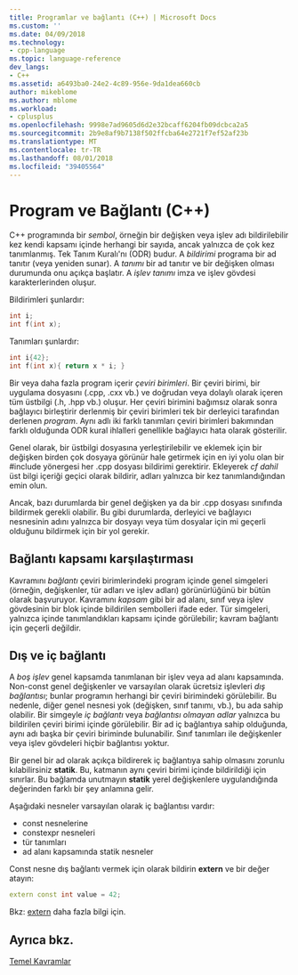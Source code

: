```yaml
---
title: Programlar ve bağlantı (C++) | Microsoft Docs
ms.custom: ''
ms.date: 04/09/2018
ms.technology:
- cpp-language
ms.topic: language-reference
dev_langs:
- C++
ms.assetid: a6493ba0-24e2-4c89-956e-9da1dea660cb
author: mikeblome
ms.author: mblome
ms.workload:
- cplusplus
ms.openlocfilehash: 9998e7ad9605d6d2e32bcaff6204fb09dcbca2a5
ms.sourcegitcommit: 2b9e8af9b7138f502ffcba64e2721f7ef52af23b
ms.translationtype: MT
ms.contentlocale: tr-TR
ms.lasthandoff: 08/01/2018
ms.locfileid: "39405564"
---
```

# <a name="program-and-linkage-c"></a>Program ve Bağlantı (C++)

C++ programında bir *sembol*, örneğin bir değişken veya işlev adı bildirilebilir kez kendi kapsamı içinde herhangi bir sayıda, ancak yalnızca de çok kez tanımlanmış. Tek Tanım Kuralı'nı (ODR) budur. A *bildirimi* programa bir ad tanıtır (veya yeniden sunar). A *tanımı* bir ad tanıtır ve bir değişken olması durumunda onu açıkça başlatır. A *işlev tanımı* imza ve işlev gövdesi karakterlerinden oluşur.

Bildirimleri şunlardır:

```cpp
int i;
int f(int x);
```

Tanımları şunlardır:

```cpp
int i{42};
int f(int x){ return x * i; }
```

Bir veya daha fazla program içerir *çeviri birimleri*. Bir çeviri birimi, bir uygulama dosyasını (.cpp, .cxx vb.) ve doğrudan veya dolaylı olarak içeren tüm üstbilgi (.h, .hpp vb.) oluşur. Her çeviri birimini bağımsız olarak sonra bağlayıcı birleştirir derlenmiş bir çeviri birimleri tek bir derleyici tarafından derlenen *program*. Aynı adlı iki farklı tanımları çeviri birimleri bakımından farklı olduğunda ODR kural ihlalleri genellikle bağlayıcı hata olarak gösterilir.

Genel olarak, bir üstbilgi dosyasına yerleştirilebilir ve eklemek için bir değişken birden çok dosyaya görünür hale getirmek için en iyi yolu olan bir #include yönergesi her .cpp dosyası bildirimi gerektirir. Ekleyerek *cf dahil* üst bilgi içeriği geçici olarak bildirir, adları yalnızca bir kez tanımlandığından emin olun.

Ancak, bazı durumlarda bir genel değişken ya da bir .cpp dosyası sınıfında bildirmek gerekli olabilir. Bu gibi durumlarda, derleyici ve bağlayıcı nesnesinin adını yalnızca bir dosyayı veya tüm dosyalar için mi geçerli olduğunu bildirmek için bir yol gerekir.

## <a name="linkage-vs-scope"></a>Bağlantı kapsamı karşılaştırması

Kavramını *bağlantı* çeviri birimlerindeki program içinde genel simgeleri (örneğin, değişkenler, tür adları ve işlev adları) görünürlüğünü bir bütün olarak başvuruyor. Kavramını *kapsam* gibi bir ad alanı, sınıf veya işlev gövdesinin bir blok içinde bildirilen sembolleri ifade eder. Tür simgeleri, yalnızca içinde tanımlandıkları kapsamı içinde görülebilir; kavram bağlantı için geçerli değildir. 

## <a name="external-vs-internal-linkage"></a>Dış ve iç bağlantı

A *boş işlev* genel kapsamda tanımlanan bir işlev veya ad alanı kapsamında. Non-const genel değişkenler ve varsayılan olarak ücretsiz işlevleri *dış bağlantısı*; bunlar programın herhangi bir çeviri birimindeki görülebilir. Bu nedenle, diğer genel nesnesi yok (değişken, sınıf tanımı, vb.), bu ada sahip olabilir. Bir simgeyle *iç bağlantı* veya *bağlantısı olmayan adlar* yalnızca bu bildirilen çeviri birimi içinde görülebilir. Bir ad iç bağlantıya sahip olduğunda, aynı adı başka bir çeviri biriminde bulunabilir. Sınıf tanımları ile değişkenler veya işlev gövdeleri hiçbir bağlantısı yoktur. 

Bir genel bir ad olarak açıkça bildirerek iç bağlantıya sahip olmasını zorunlu kılabilirsiniz **statik**. Bu, katmanın aynı çeviri birimi içinde bildirildiği için sınırlar. Bu bağlamda unutmayın **statik** yerel değişkenlere uygulandığında değerinden farklı bir şey anlamına gelir.

Aşağıdaki nesneler varsayılan olarak iç bağlantısı vardır:
- const nesnelerine
- constexpr nesneleri
- tür tanımları
- ad alanı kapsamında statik nesneler

Const nesne dış bağlantı vermek için olarak bildirin **extern** ve bir değer atayın:

```cpp
extern const int value = 42;
```

Bkz: [extern](extern-cpp.md) daha fazla bilgi için.

## <a name="see-also"></a>Ayrıca bkz.
 [Temel Kavramlar](../cpp/basic-concepts-cpp.md)